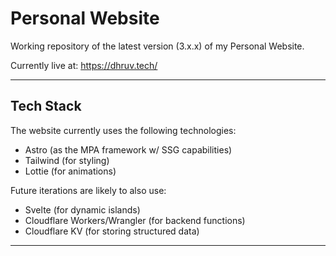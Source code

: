 # Personal Website

Working repository of the latest version (3.x.x) of my Personal Website.

Currently live at: https://dhruv.tech/

---

## Tech Stack

The website currently uses the following technologies:

* Astro (as the MPA framework w/ SSG capabilities)
* Tailwind (for styling)
* Lottie (for animations)

Future iterations are likely to also use:

* Svelte (for dynamic islands)
* Cloudflare Workers/Wrangler (for backend functions)
* Cloudflare KV (for storing structured data)

---
